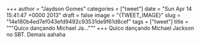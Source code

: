 
+++
author = "Jaydson Gomes"
categories = ["tweet"]
date = "Sun Apr 14 15:41:47 +0000 2013"
draft = false
image = "{TWEET_IMAGE}"
slug = "14e180b4ed7ef043efd9492c93531de9f61d8cef"
tags = ["tweet"]
title = """Quico dançando Michael Ja..."""
+++
Quico dançando Michael Jackson no SBT. Demais aahaha
